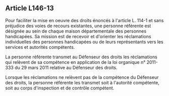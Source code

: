 ## Article L146-13

Pour faciliter la mise en oeuvre des droits énoncés à l'article L. 114-1 et sans préjudice des voies de
recours existantes, une personne référente est désignée au sein de chaque maison départementale des
personnes handicapées. Sa mission est de recevoir et d'orienter les réclamations individuelles des personnes
handicapées ou de leurs représentants vers les services et autorités compétents.

La personne référente transmet au Défenseur des droits les réclamations qui relèvent de sa compétence en
application de la loi organique n° 2011-333 du 29 mars 2011 relative au Défenseur des droits.

Lorsque les réclamations ne relèvent pas de la compétence du Défenseur des droits, la personne référente les
transmet soit à l'autorité compétente, soit au corps d'inspection et de contrôle compétent.


